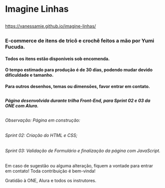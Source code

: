# Imagine Linhas

##

https://vanessamie.github.io/imagine-linhas/

##

### E-commerce de itens de tricô e crochê feitos a mão por Yumi Fucuda.

#### Todos os itens estão disponíveis sob encomenda.
#### O tempo estimado para produção é de 30 dias, podendo mudar devido dificuldade e tamanho.
#### Para outros desenhos, temas ou dimensões, favor entrar em contato.

##

##### Página desenvolvida durante trilha Front-End, para Sprint 02 e 03 da ONE com Alura.

##

###### Observação: Página em construção:
###### Sprint 02: Criação do HTML e CSS;
###### Sprint 03: Validação de Formulário e finalização da página com JavaScript.

Em caso de sugestão ou alguma alteração, fiquem a vontade para entrar em contato! Toda contribuição é bem-vinda!

Gratidão à ONE, Alura e todos os instrutores.